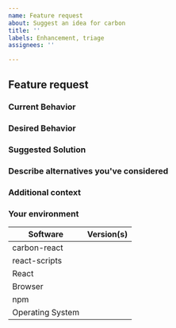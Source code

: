 ```yaml
---
name: Feature request
about: Suggest an idea for carbon
title: ''
labels: Enhancement, triage
assignees: ''

---
```


## Feature request

### Current Behavior
<!-- A clear and concise description of what is the current behavior.  -->

### Desired Behavior
<!-- A clear and concise description of what you want to happen.  -->

### Suggested Solution
<!-- Suggest a solution to enable the desired behavior.  -->

### Describe alternatives you've considered
<!-- A clear and concise description of any alternative solutions or features you've considered.  -->

### Additional context
<!-- Add any other context or links about the feature request here. -->

### Your environment
<!-- PLEASE FILL THIS OUT -->
| Software         | Version(s) |
| ---------------- | ---------- |
| carbon-react     |
| react-scripts    | 
| React            |
| Browser          |
| npm              |
| Operating System |
